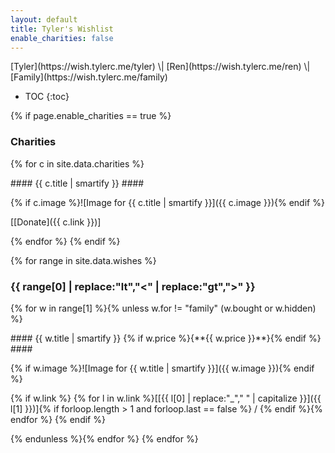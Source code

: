 ```yaml
---
layout: default
title: Tyler's Wishlist
enable_charities: false
---
```


<div class="center">
[Tyler](https://wish.tylerc.me/tyler) \| [Ren](https://wish.tylerc.me/ren) \| [Family](https://wish.tylerc.me/family)
</div>

* TOC
{:toc}

{% if page.enable_charities == true %}
### Charities ###
{% for c in site.data.charities %}

<div class="tile" markdown="1">
#### {{ c.title | smartify }} ####

{% if c.image %}![Image for {{ c.title | smartify }}]({{ c.image }}){% endif %}

<span>[[Donate]({{ c.link }})]</span>
</div>
{% endfor %}
{% endif %}

{% for range in site.data.wishes %}
### {{ range[0] | replace:"lt","<" | replace:"gt",">" }} ###

{% for w in range[1] %}{% unless w.for != "family" (w.bought or w.hidden) %}

<div class="tile" markdown="1">
#### {{ w.title | smartify }} {% if w.price %}<span style="white-space:nowrap">{**{{ w.price }}**}</span>{% endif %} ####

{% if w.image %}![Image for {{ w.title | smartify }}]({{ w.image }}){% endif %}

{% if w.link %}
<span>{% for l in w.link %}[[{{ l[0] | replace:"_"," " | capitalize }}]({{ l[1] }})]{% if forloop.length > 1 and forloop.last == false %} / {% endif %}{% endfor %}</span>
{% endif %}
</div>
{% endunless %}{% endfor %}
{% endfor %}
